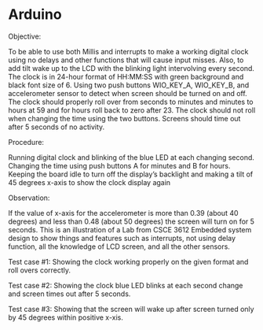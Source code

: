 # Arduino

Objective:

To be able to use both Millis and interrupts to make a working digital clock using no delays and other functions that will cause input misses. Also, to add tilt wake up to the LCD with the blinking light intervolving every second. The clock is in 24-hour format of HH:MM:SS with green background and black font size of 6. Using two push buttons WIO_KEY_A, WIO_KEY_B, and accelerometer sensor to detect when screen should be turned on and off. The clock should properly roll over from seconds to minutes  and minutes to hours at 59 and for hours roll back to zero after 23. The clock should not roll when changing the time using the two buttons. Screens should time out after 5 seconds of no activity.

Procedure:

Running digital clock and blinking of the blue LED at each changing second.
Changing the time using push buttons A for minutes and B for hours.
Keeping the board idle to turn off the display’s backlight and making a tilt of 45 degrees x-axis to show the clock display again

Observation:

If the value of x-axis for the accelerometer is more than 0.39 (about 40 degrees) and less than 0.48 (about 50 degrees) the screen will turn on for 5 seconds.
This is an illustration of a Lab from CSCE 3612 Embedded system design to show things and features such as interrupts, not using delay function,
all the knowledge of LCD screen, and all the other sensors.

Test case #1:
      Showing the clock working properly on the given format and roll overs correctly.

Test case #2:
      Showing the clock blue LED blinks at each second change and screen times out after 5 seconds.

Test case #3:
      Showing that the screen will wake up after screen turned only by 45 degrees within positive x-xis.
